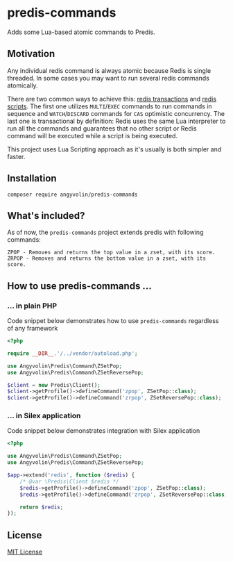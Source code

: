 # predis-commands

Adds some Lua-based atomic commands to Predis. 


## Motivation

Any individual redis command is always atomic because Redis is single threaded. In some cases you may want 
to run several redis commands atomically. 

There are two common ways to achieve this: 
[redis transactions][1] and [redis scripts][2]. The first one utilizes `MULTI`/`EXEC` commands to run commands in sequence 
and `WATCH`/`DISCARD` commands for `CAS` optimistic concurrency. The last one is transactional by definition: Redis uses the
same Lua interpreter to run all the commands and guarantees that no other script or Redis command will be executed 
while a script is being executed.

This project uses Lua Scripting approach as it's usually is both simpler and faster. 


## Installation

    composer require angyvolin/predis-commands


## What's included?

As of now, the `predis-commands` project extends predis with following commands:

    ZPOP - Removes and returns the top value in a zset, with its score.
    ZRPOP - Removes and returns the bottom value in a zset, with its score.


## How to use predis-commands ...

### ... in plain PHP

Code snippet below demonstrates how to use `predis-commands` regardless of any framework 

```php
<?php

require __DIR__.'/../vendor/autoload.php';

use Angyvolin\Predis\Command\ZSetPop;
use Angyvolin\Predis\Command\ZSetReversePop;

$client = new Predis\Client();
$client->getProfile()->defineCommand('zpop', ZSetPop::class);
$client->getProfile()->defineCommand('zrpop', ZSetReversePop::class);
```

### ... in Silex application
Code snippet below demonstrates integration with Silex application 

```php
<?php

use Angyvolin\Predis\Command\ZSetPop;
use Angyvolin\Predis\Command\ZSetReversePop;

$app->extend('redis', function ($redis) {
    /* @var \Predis\Client $redis */
    $redis->getProfile()->defineCommand('zpop', ZSetPop::class);
    $redis->getProfile()->defineCommand('zrpop', ZSetReversePop::class);

    return $redis;
});
```


## License

[MIT License](LICENSE.md)


[1]: https://redis.io/topics/transactions
[2]: https://redis.io/commands/eval
